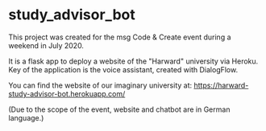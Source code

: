 # study_advisor_bot
This project was created for the msg Code &amp; Create event during a weekend in July 2020. 

It is a flask app to deploy a website of the "Harward" university via Heroku. Key of the application is the voice assistant, created with DialogFlow. 

You can find the website of our imaginary university at:
https://harward-study-advisor-bot.herokuapp.com/

(Due to the scope of the event, website and chatbot are in German language.)

